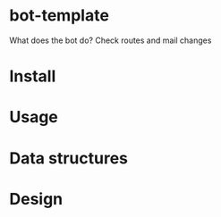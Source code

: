 bot-template
============
What does the bot do?
Check routes and mail changes

Install
=======

Usage
=====

Data structures
===============

Design
======
